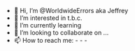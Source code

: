 - 👋 Hi, I’m @WorldwideErrors aka Jeffrey
- 👀 I’m interested in t.b.c.
- 🌱 I’m currently learning 
- 💞️ I’m looking to collaborate on ...
- 📫 How to reach me:
        -
        -
        -

<!---
WorldwideErrors/WorldwideErrors is a ✨ special ✨ repository because its `README.md` (this file) appears on your GitHub profile.
You can click the Preview link to take a look at your changes.
--->
